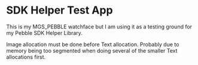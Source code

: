 # SDK Helper Test App

This is my MGS_PEBBLE watchface but I am using it as a testing ground for my Pebble SDK Helper Library.

Image allocation must be done before Text allocation. Probably due to memory being too segmented when doing several of the smaller Text allocations first.
